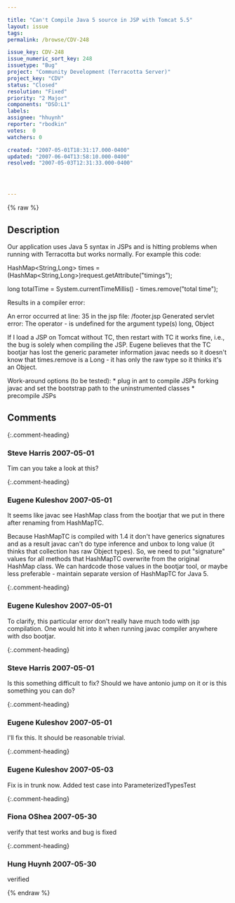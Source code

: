 ```yaml
---

title: "Can't Compile Java 5 source in JSP with Tomcat 5.5"
layout: issue
tags: 
permalink: /browse/CDV-248

issue_key: CDV-248
issue_numeric_sort_key: 248
issuetype: "Bug"
project: "Community Development (Terracotta Server)"
project_key: "CDV"
status: "Closed"
resolution: "Fixed"
priority: "2 Major"
components: "DSO:L1"
labels: 
assignee: "hhuynh"
reporter: "rbodkin"
votes:  0
watchers: 0

created: "2007-05-01T18:31:17.000-0400"
updated: "2007-06-04T13:58:10.000-0400"
resolved: "2007-05-03T12:31:33.000-0400"




---
```


{% raw %}

## Description

<div markdown="1" class="description">

Our application uses Java 5 syntax in JSPs and is hitting problems when running with Terracotta but works normally. For example this code:

HashMap<String,Long> times = (HashMap<String,Long>)request.getAttribute("timings");

long totalTime = System.currentTimeMillis() - times.remove("total time");

Results in a compiler error:

An error occurred at line: 35 in the jsp file: /footer.jsp
Generated servlet error:
The operator - is undefined for the argument type(s) long, Object

If I load a JSP on Tomcat without TC, then restart with TC it works fine, i.e., the bug is solely when compiling the JSP. Eugene believes that the TC bootjar has lost the generic parameter information javac needs so it doesn't know that times.remove is a Long - it has only the raw type so it thinks it's an Object.

Work-around options (to be tested):
\* plug in ant to compile JSPs forking javac and set the bootstrap path to the uninstrumented classes
\* precompile JSPs


</div>

## Comments


{:.comment-heading}
### **Steve Harris** <span class="date">2007-05-01</span>

<div markdown="1" class="comment">

Tim can you take a look at this?

</div>


{:.comment-heading}
### **Eugene Kuleshov** <span class="date">2007-05-01</span>

<div markdown="1" class="comment">

It seems like javac see HashMap class from the bootjar that we put in there after renaming from HashMapTC. 

Because HashMapTC is compiled with 1.4 it don't have generics signatures and as a result javac can't do type inference and unbox to long value (it thinks that collection has raw Object types). So, we need to put "signature" values for all methods that HashMapTC overwrite from the original HashMap class. We can hardcode those values in the bootjar tool, or maybe less preferable - maintain separate version of HashMapTC for Java 5.

</div>


{:.comment-heading}
### **Eugene Kuleshov** <span class="date">2007-05-01</span>

<div markdown="1" class="comment">

To clarify, this particular error don't really have much todo with jsp compilation. One would hit into it when running javac compiler anywhere with dso bootjar.

</div>


{:.comment-heading}
### **Steve Harris** <span class="date">2007-05-01</span>

<div markdown="1" class="comment">

Is this something difficult to fix? Should we have antonio jump on it or is this something you can do?

</div>


{:.comment-heading}
### **Eugene Kuleshov** <span class="date">2007-05-01</span>

<div markdown="1" class="comment">

I'll fix this. It should be reasonable trivial.

</div>


{:.comment-heading}
### **Eugene Kuleshov** <span class="date">2007-05-03</span>

<div markdown="1" class="comment">

Fix is in trunk now. Added test case into ParameterizedTypesTest

</div>


{:.comment-heading}
### **Fiona OShea** <span class="date">2007-05-30</span>

<div markdown="1" class="comment">

verify that test works and bug is fixed

</div>


{:.comment-heading}
### **Hung Huynh** <span class="date">2007-05-30</span>

<div markdown="1" class="comment">

verified

</div>



{% endraw %}
